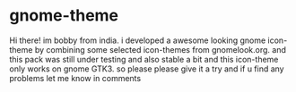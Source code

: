 # gnome-theme

Hi there! im bobby from india. i developed a awesome looking gnome icon-theme by combining some selected icon-themes from gnomelook.org. and this pack was still under testing and also stable a bit and this icon-theme only works on gnome GTK3. so please please give it a try and if u find any problems let me know in comments 
